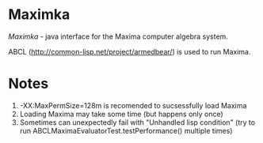 Maximka
===

*Maximka* - java interface for the Maxima computer algebra system.

ABCL (http://common-lisp.net/project/armedbear/) is used to run Maxima.


Notes
====

1. -XX:MaxPermSize=128m is recomended to sucsessfully load Maxima
2. Loading Maxima may take some time (but happens only once)
3. Sometimes can unexpectedly fail with "Unhandled lisp condition" 
   (try to run ABCLMaximaEvaluatorTest.testPerformance() multiple times)

